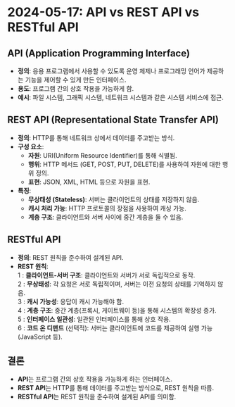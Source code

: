 # 2024-05-17: API vs REST API vs RESTful API

## API (Application Programming Interface)
- **정의**: 응용 프로그램에서 사용할 수 있도록 운영 체제나 프로그래밍 언어가 제공하는 기능을 제어할 수 있게 만든 인터페이스.
- **용도**: 프로그램 간의 상호 작용을 가능하게 함.
- **예시**: 파일 시스템, 그래픽 시스템, 네트워크 시스템과 같은 시스템 서비스에 접근.

## REST API (Representational State Transfer API)
- **정의**: HTTP를 통해 네트워크 상에서 데이터를 주고받는 방식.
- **구성 요소**:
  - **자원**: URI(Uniform Resource Identifier)를 통해 식별됨.
  - **행위**: HTTP 메서드 (GET, POST, PUT, DELETE)를 사용하여 자원에 대한 행위 정의.
  - **표현**: JSON, XML, HTML 등으로 자원을 표현.
- **특징**:
  - **무상태성 (Stateless)**: 서버는 클라이언트의 상태를 저장하지 않음.
  - **캐시 처리 가능**: HTTP 프로토콜의 장점을 사용하여 캐싱 가능.
  - **계층 구조**: 클라이언트와 서버 사이에 중간 계층을 둘 수 있음.

## RESTful API
- **정의**: REST 원칙을 준수하여 설계된 API.
- **REST 원칙**:  
  1 : **클라이언트-서버 구조**: 클라이언트와 서버가 서로 독립적으로 동작.  
  2 : **무상태성**: 각 요청은 서로 독립적이며, 서버는 이전 요청의 상태를 기억하지 않음.  
  3 : **캐시 가능성**: 응답이 캐시 가능해야 함.  
  4 : **계층 구조**: 중간 계층(프록시, 게이트웨이 등)을 통해 시스템의 확장성 증가.  
  5 : **인터페이스 일관성**: 일관된 인터페이스를 통해 상호 작용.  
  6 : **코드 온 디맨드** (선택적): 서버는 클라이언트에 코드를 제공하여 실행 가능(JavaScript 등).  

## 결론
- **API**는 프로그램 간의 상호 작용을 가능하게 하는 인터페이스.
- **REST API**는 HTTP를 통해 데이터를 주고받는 방식으로, REST 원칙을 따름.
- **RESTful API**는 REST 원칙을 준수하여 설계된 API를 의미함.
